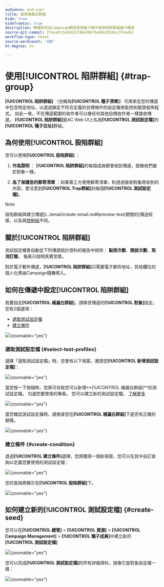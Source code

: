 ```yaml
---
audience: end-user
title: 使用補漏白群組
hide: true
hidefromtoc: true
description: 瞭解如何在Campaign網頁使用者介面中使用陷阱群組進行傳遞
source-git-commit: 2feea0c5a1b021786e58bf6a69a2018ec37ea4b1
workflow-type: tm+mt
source-wordcount: '405'
ht-degree: 2%

---
```


# 使用&#x200B;**[!UICONTROL 陷阱群組]** {#trap-group}

**[!UICONTROL 陷阱群組]** （也稱為&#x200B;**[!UICONTROL 種子清單]**）可用來在您的傳遞中包含特定地址，以透過鎖定不符合定義的目標條件的設定檔來監控和驗證發佈程式。 如此一來，不在傳遞範圍的收件者可以像任何其他目標收件者一樣接收傳遞。
**[!UICONTROL 陷阱群組]**&#x200B;是AC Web UI上名為&#x200B;**[!UICONTROL 測試設定檔]**&#x200B;的&#x200B;**[!UICONTROL 種子位址]**&#x200B;群組。

## 為何使用&#x200B;**[!UICONTROL 設陷群組]**

您可以使用&#x200B;**[!UICONTROL 設陷群組]** ：

1. **作為證明** ： **[!UICONTROL 陷阱群組]**&#x200B;的每個成員都會收到傳遞，就像他們屬於對象一樣。


1. **為了保護您的郵寄清單** ：如果第三方使用郵寄清單，則透過接收對象將收到的內容，會注意到&#x200B;**[!UICONTROL Trap群組]**&#x200B;的每個&#x200B;**[!UICONTROL 測試設定檔]**。

>[!NOTE]
>
>設陷群組與建立傳遞](../email/create-email.md#preview-test)期間的[傳送校樣，以及與[控制組](control-group.md)不同。


## 關於&#x200B;**[!UICONTROL 陷阱群組]**

測試設定檔會自動從下列傳遞統計資料的報告中排除： **點按次數**、**開啟次數**、**取消訂閱**。 報表只說明真實受眾。

對於電子郵件傳遞，**[!UICONTROL 陷阱群組]**&#x200B;只需要電子郵件地址，其他欄位的個人化將由Campaign隨機填入。

## 如何在傳遞中設定&#x200B;**[!UICONTROL 陷阱群組]**

若要設定&#x200B;**[!UICONTROL 補漏白群組]**，請移至傳遞的&#x200B;**[!UICONTROL 對象]**&#x200B;設定。 您有2個選項：
- [選取測試設定檔](#select-test-profile)
- [建立條件](#create-condition)

![](assets/trap-group.png){zoomable="yes"}

### 選取測試設定檔 {#select-test-profiles}

選擇「選取測試設定檔」時，您會有以下視窗，邀請您&#x200B;**[!UICONTROL 新增測試設定檔]**：

![](assets/trap-no-test-profile.png){zoomable="yes"}

當您按一下按鈕時，您將可存取您可以新增&#x200B;**[!UICONTROL 補漏白群組]**的測試設定檔。 勾選您要使用的專案。
您可以建立新的測試設定檔。 [了解更多](#create-seed)

![](assets/trap-select-test-profiles.png){zoomable="yes"}

當您確認測試設定檔時，請檢查您在&#x200B;**[!UICONTROL 補漏白群組]**&#x200B;下是否有正確的號碼。

![](assets/trap-check.png){zoomable="yes"}

### 建立條件 {#create-condition}

透過&#x200B;**[!UICONTROL 建立條件]**&#x200B;選擇，您將獲得一個新視窗，您可以在其中自訂查詢以定義您要使用的測試設定檔：

![](assets/trap-create-condition.png){zoomable="yes"}

您的查詢將顯示在&#x200B;**[!UICONTROL 設陷群組]**&#x200B;下。

![](assets/trap-custom.png){zoomable="yes"}

## 如何建立新的&#x200B;**[!UICONTROL 測試設定檔]** {#create-seed}

您可以在&#x200B;**[!UICONTROL 總管]** > **[!UICONTROL 資源]** > **[!UICONTROL Campaign Management]** > **[!UICONTROL 種子成員]**&#x200B;中建立新的&#x200B;**[!UICONTROL 測試設定檔]**

![](assets/trap-create.png){zoomable="yes"}

您可以完成&#x200B;**[!UICONTROL 測試設定檔]**&#x200B;的所有詳細資料，就像它是對象設定檔一樣：

![](assets/trap-create-contact.png){zoomable="yes"}